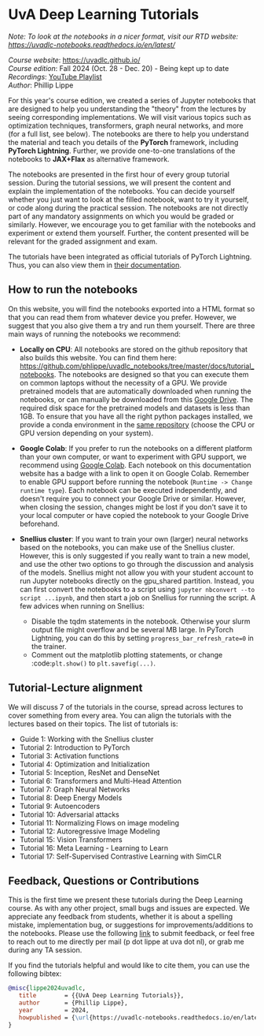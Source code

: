 UvA Deep Learning Tutorials
===========================

*Note: To look at the notebooks in a nicer format, visit our RTD website: https://uvadlc-notebooks.readthedocs.io/en/latest/*

*Course website*: https://uvadlc.github.io/<br>
*Course edition*: Fall 2024 (Oct. 28 - Dec. 20) - Being kept up to date</br>
*Recordings*: [YouTube Playlist](<https://www.youtube.com/playlist?list=PLdlPlO1QhMiAkedeu0aJixfkknLRxk1nA>)</br>
*Author*: Phillip Lippe

For this year's course edition, we created a series of Jupyter notebooks that are designed to help you understanding the "theory" from the lectures by seeing corresponding implementations.
We will visit various topics such as optimization techniques, transformers, graph neural networks, and more (for a full list, see below).
The notebooks are there to help you understand the material and teach you details of the **PyTorch** framework, including **PyTorch Lightning**.
Further, we provide one-to-one translations of the notebooks to **JAX+Flax** as alternative framework.

The notebooks are presented in the first hour of every group tutorial session.
During the tutorial sessions, we will present the content and explain the implementation of the notebooks.
You can decide yourself whether you just want to look at the filled notebook, want to try it yourself, or code along during the practical session.
The notebooks are not directly part of any mandatory assignments on which you would be graded or similarly.
However, we encourage you to get familiar with the notebooks and experiment or extend them yourself.
Further, the content presented will be relevant for the graded assignment and exam.

The tutorials have been integrated as official tutorials of PyTorch Lightning.
Thus, you can also view them in [their documentation](https://pytorch-lightning.readthedocs.io/en/latest/).

How to run the notebooks
------------------------

On this website, you will find the notebooks exported into a HTML format so that you can read them from whatever device you prefer. However, we suggest that you also give them a try and run them yourself. There are three main ways of running the notebooks we recommend:

- **Locally on CPU**: All notebooks are stored on the github repository that also builds this website. You can find them here: https://github.com/phlippe/uvadlc_notebooks/tree/master/docs/tutorial_notebooks. The notebooks are designed so that you can execute them on common laptops without the necessity of a GPU. We provide pretrained models that are automatically downloaded when running the notebooks, or can manually be downloaded from this [Google Drive](https://drive.google.com/drive/folders/1SevzqrkhHPAifKEHo-gi7J-dVxifvs4c?usp=sharing). The required disk space for the pretrained models and datasets is less than 1GB. To ensure that you have all the right python packages installed, we provide a conda environment in the [same repository](https://github.com/phlippe/uvadlc_notebooks/blob/master/) (choose the CPU or GPU version depending on your system).

- **Google Colab**: If you prefer to run the notebooks on a different platform than your own computer, or want to experiment with GPU support, we recommend using [Google Colab](https://colab.research.google.com/notebooks/intro.ipynb#recent=true). Each notebook on this documentation website has a badge with a link to open it on Google Colab. Remember to enable GPU support before running the notebook (`Runtime -> Change runtime type`). Each notebook can be executed independently, and doesn't require you to connect your Google Drive or similar. However, when closing the session, changes might be lost if you don't save it to your local computer or have copied the notebook to your Google Drive beforehand.

- **Snellius cluster**: If you want to train your own (larger) neural networks based on the notebooks, you can make use of the Snellius cluster. However, this is only suggested if you really want to train a new model, and use the other two options to go through the discussion and analysis of the models. Snellius might not allow you with your student account to run Jupyter notebooks directly on the gpu_shared partition. Instead, you can first convert the notebooks to a script using `jupyter nbconvert --to script ...ipynb`, and then start a job on Snellius for running the script. A few advices when running on Snellius:
   - Disable the tqdm statements in the notebook. Otherwise your slurm output file might overflow and be several MB large. In PyTorch Lightning, you can do this by setting `progress_bar_refresh_rate=0` in the trainer.
   - Comment out the matplotlib plotting statements, or change :code:`plt.show()` to `plt.savefig(...)`.

Tutorial-Lecture alignment
--------------------------

We will discuss 7 of the tutorials in the course, spread across lectures to cover something from every area. You can align the tutorials with the lectures based on their topics. The list of tutorials is:

- Guide 1: Working with the Snellius cluster
- Tutorial 2: Introduction to PyTorch
- Tutorial 3: Activation functions
- Tutorial 4: Optimization and Initialization
- Tutorial 5: Inception, ResNet and DenseNet
- Tutorial 6: Transformers and Multi-Head Attention
- Tutorial 7: Graph Neural Networks
- Tutorial 8: Deep Energy Models
- Tutorial 9: Autoencoders
- Tutorial 10: Adversarial attacks
- Tutorial 11: Normalizing Flows on image modeling
- Tutorial 12: Autoregressive Image Modeling
- Tutorial 15: Vision Transformers
- Tutorial 16: Meta Learning - Learning to Learn
- Tutorial 17: Self-Supervised Contrastive Learning with SimCLR


Feedback, Questions or Contributions
------------------------------------

This is the first time we present these tutorials during the Deep Learning course. As with any other project, small bugs and issues are expected. We appreciate any feedback from students, whether it is about a spelling mistake, implementation bug, or suggestions for improvements/additions to the notebooks. Please use the following [link](https://docs.google.com/forms/d/e/1FAIpQLSeIhwrFSHlDSWGAgCN-RcTKm7Sn7P6bxzIyzIGge6xId1K8DQ/viewform?usp=sf_link) to submit feedback, or feel free to reach out to me directly per mail (p dot lippe at uva dot nl), or grab me during any TA session.

If you find the tutorials helpful and would like to cite them, you can use the following bibtex:
```bibtex
@misc{lippe2024uvadlc,
   title        = {{UvA Deep Learning Tutorials}},
   author       = {Phillip Lippe},
   year         = 2024,
   howpublished = {\url{https://uvadlc-notebooks.readthedocs.io/en/latest/}}
}
```
